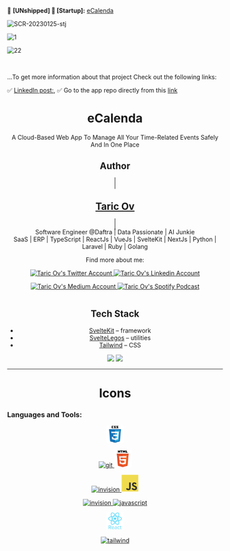 🔴 **[UNshipped] 🔴 [Startup]:** [eCalenda](https://e-calenda-website.vercel.app/) 

![SCR-20230125-stj](https://user-images.githubusercontent.com/65824043/231025083-584d5600-448d-4f65-88d7-77eae3521f93.jpeg)

<!-- <a href="">
   <img alt="" src=""> -->
<!-- </a> -->

  
![1](https://user-images.githubusercontent.com/65824043/231025227-ecbe6a4d-8b18-4292-802e-e32f563e6279.gif)


![22](https://user-images.githubusercontent.com/65824043/231025800-955c635b-1264-42eb-bd91-41045298da22.JPG)

<br/>


...To get more information about that project Check out the following links:

✅ [LinkedIn post:](https://www.linkedin.com/posts/taricov_testing-experience-share-activity-7028380891672363008-Ec6K?utm_source=share&utm_medium=member_desktop), 
✅ Go to the app repo directly from this [link](https://github.com/taricov/Reactjs_eCalenda_app)

  <h1 align="center">eCalenda</h1>
<div align="center">
A Cloud-Based Web App To Manage All Your Time-Related Events Safely And In One Place
</p>


## Author

<a href="https://twitter.com/taricov" style="font-size:15px;padding: 4px 2px;background: gray">
  <h2 align="center" >Taric Ov</h2>
</a>

<div align="center">
Software Engineer @Daftra | Data Passionate | AI Junkie <br/>SaaS | ERP | TypeScript | ReactJs | VueJs | SvelteKit | NextJs | Python | Laravel | Ruby | Golang
</p>

Find more about me:

<div align="center">

  <a href="https://twitter.com/taricov">
    <img src="https://img.shields.io/twitter/follow/taric_ov?style=social" alt="Taric Ov's Twitter Account" />
  </a>

  <a href="https://linkedin.com/en/taricov">
    <img src="https://img.shields.io/badge/Taric%20Ov-0077B5?style=flat&logo=linkedin&logoColor=fff" alt="Taric Ov's Linkedin Account"/>
  </a>
  
  <a href="https://taric-ov.medium.com/">
    <img src="https://img.shields.io/badge/Taric%20Ov-fff?style=flat&logo=medium&logoColor=000" alt="Taric Ov's Medium Account" />
  </a>
  
  <p align="center" style="display:inline-block">
     <a href="https://podcasters.spotify.com/pod/show/taric-ov0">
    <img src="https://img.shields.io/badge/Taric%20Ov-1DB954?style=flat&logo=spotify&logoColor=white" alt="Taric Ov's Spotify Podcast" />
  </a>
  </p>
  
</div>






## Tech Stack

- [SvelteKit](https://kit.svelte.dev/) – framework
- [SvelteLegos](https://svelte-legos.singhalankur.com/) – utilities
- [Tailwind](https://tailwindcss.com/) – CSS






<div align="bottom">
<img align="" src="http://github-profile-summary-cards.vercel.app/api/cards/repos-per-language?username=taricov&theme=dark">
<img align="" src="http://github-profile-summary-cards.vercel.app/api/cards/stats?username=taricov&theme=dark">

<div/>
  
  
  

  
***
# Icons

<h3 align="left">Languages and Tools:</h3>

   <a href="https://www.w3schools.com/css/" target="_blank"> <img src="https://raw.githubusercontent.com/devicons/devicon/master/icons/css3/css3-original-wordmark.svg" alt="css3" width="40" height="40"/> </a> 
   
   <a href="https://git-scm.com/" target="_blank"> <img src="https://www.vectorlogo.zone/logos/git-scm/git-scm-icon.svg" alt="git" width="40" height="40"/> </a> <a href="https://www.w3.org/html/" target="_blank"> <img src="https://raw.githubusercontent.com/devicons/devicon/master/icons/html5/html5-original-wordmark.svg" alt="html5" width="40" height="40"/>
   
   </a> <a href="https://www.invisionapp.com/" target="_blank"> <img src="https://www.vectorlogo.zone/logos/invisionapp/invisionapp-icon.svg" alt="invision" width="40" height="40"/> </a> <a href="https://developer.mozilla.org/en-US/docs/Web/JavaScript" target="_blank"> <img src="https://raw.githubusercontent.com/devicons/devicon/master/icons/javascript/javascript-original.svg" alt="javascript" width="40" height="40"/> </a>
   
   </a> <a href="https://www.invisionapp.com/" target="_blank"> <img src="https://www.vectorlogo.zone/logos/invisionapp/invisionapp-icon.svg" alt="invision" width="40" height="40"/> </a> <a href="https://developer.mozilla.org/en-US/docs/Web/typescript" target="_blank"> <img src="https://raw.githubusercontent.com/devicons/devicon/master/icons/javascript/typescript-original.svg" alt="javascript" width="40" height="40"/> </a> 
   
   
   <a href="https://reactjs.org/" target="_blank"> <img src="https://raw.githubusercontent.com/devicons/devicon/master/icons/react/react-original-wordmark.svg" alt="react" width="40" height="40"/> </a> 
   
   
   <a href="https://tailwindcss.com/" target="_blank"> <img src="https://www.vectorlogo.zone/logos/tailwindcss/tailwindcss-icon.svg" alt="tailwind" width="40" height="40"/> </a> 
   


</div>


